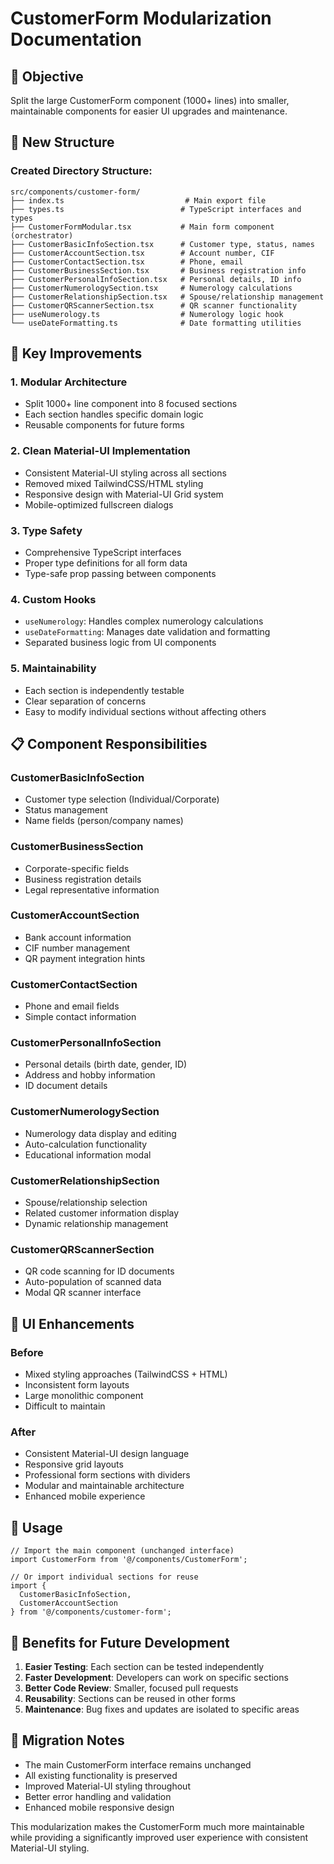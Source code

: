 # CustomerForm Modularization Documentation

## 🎯 Objective
Split the large CustomerForm component (1000+ lines) into smaller, maintainable components for easier UI upgrades and maintenance.

## 📁 New Structure

### Created Directory Structure:
```
src/components/customer-form/
├── index.ts                           # Main export file
├── types.ts                          # TypeScript interfaces and types
├── CustomerFormModular.tsx           # Main form component (orchestrator)
├── CustomerBasicInfoSection.tsx      # Customer type, status, names
├── CustomerAccountSection.tsx        # Account number, CIF
├── CustomerContactSection.tsx        # Phone, email
├── CustomerBusinessSection.tsx       # Business registration info
├── CustomerPersonalInfoSection.tsx   # Personal details, ID info
├── CustomerNumerologySection.tsx     # Numerology calculations
├── CustomerRelationshipSection.tsx   # Spouse/relationship management
├── CustomerQRScannerSection.tsx      # QR scanner functionality
├── useNumerology.ts                  # Numerology logic hook
└── useDateFormatting.ts              # Date formatting utilities
```

## 🔧 Key Improvements

### 1. **Modular Architecture**
- Split 1000+ line component into 8 focused sections
- Each section handles specific domain logic
- Reusable components for future forms

### 2. **Clean Material-UI Implementation**
- Consistent Material-UI styling across all sections
- Removed mixed TailwindCSS/HTML styling
- Responsive design with Material-UI Grid system
- Mobile-optimized fullscreen dialogs

### 3. **Type Safety**
- Comprehensive TypeScript interfaces
- Proper type definitions for all form data
- Type-safe prop passing between components

### 4. **Custom Hooks**
- `useNumerology`: Handles complex numerology calculations
- `useDateFormatting`: Manages date validation and formatting
- Separated business logic from UI components

### 5. **Maintainability**
- Each section is independently testable
- Clear separation of concerns
- Easy to modify individual sections without affecting others

## 📋 Component Responsibilities

### CustomerBasicInfoSection
- Customer type selection (Individual/Corporate)
- Status management
- Name fields (person/company names)

### CustomerBusinessSection
- Corporate-specific fields
- Business registration details
- Legal representative information

### CustomerAccountSection  
- Bank account information
- CIF number management
- QR payment integration hints

### CustomerContactSection
- Phone and email fields
- Simple contact information

### CustomerPersonalInfoSection
- Personal details (birth date, gender, ID)
- Address and hobby information
- ID document details

### CustomerNumerologySection
- Numerology data display and editing
- Auto-calculation functionality
- Educational information modal

### CustomerRelationshipSection
- Spouse/relationship selection
- Related customer information display
- Dynamic relationship management

### CustomerQRScannerSection
- QR code scanning for ID documents
- Auto-population of scanned data
- Modal QR scanner interface

## 🎨 UI Enhancements

### Before
- Mixed styling approaches (TailwindCSS + HTML)
- Inconsistent form layouts
- Large monolithic component
- Difficult to maintain

### After  
- Consistent Material-UI design language
- Responsive grid layouts
- Professional form sections with dividers
- Modular and maintainable architecture
- Enhanced mobile experience

## 🚀 Usage

```tsx
// Import the main component (unchanged interface)
import CustomerForm from '@/components/CustomerForm';

// Or import individual sections for reuse
import { 
  CustomerBasicInfoSection, 
  CustomerAccountSection 
} from '@/components/customer-form';
```

## 🧪 Benefits for Future Development

1. **Easier Testing**: Each section can be tested independently
2. **Faster Development**: Developers can work on specific sections
3. **Better Code Review**: Smaller, focused pull requests
4. **Reusability**: Sections can be reused in other forms
5. **Maintenance**: Bug fixes and updates are isolated to specific areas

## 📝 Migration Notes

- The main CustomerForm interface remains unchanged
- All existing functionality is preserved
- Improved Material-UI styling throughout
- Better error handling and validation
- Enhanced mobile responsive design

This modularization makes the CustomerForm much more maintainable while providing a significantly improved user experience with consistent Material-UI styling.